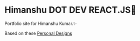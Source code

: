 # Himanshu DOT DEV REACT.JS🚀

Portfolio site for Himanshu Kumar.✨ 

Based on these [Personal Designs](https://www.figma.com/file/QYyYb8hfQQISlROGxzQz48/Himanshu-DOT-DEV-Portfolio?type=design&node-id=0%3A1&mode=design&t=7uKFOHdlZp8s1wqi-1)
